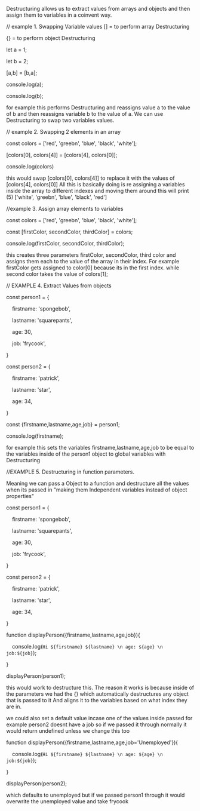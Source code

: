 

Destructuring allows us to extract values from arrays and objects and then assign them to variables in a coinvent way. 


// example 1. Swapping Variable values
[] = to perform array Destructuring

{} = to perform object Destructuring 


let a = 1;

let b = 2;

[a,b] = [b,a];

console.log(a);

console.log(b);

for example this performs Destructuring and reassigns value a to the value of b and then reassigns variable b to the value of a.  We can use Destructuring to swap two variables values.



// example 2. Swapping 2 elements in an array


const colors = ['red', 'greebn', 'blue', 'black', 'white'];

  

[colors[0], colors[4]] = [colors[4], colors[0]];

  

console.log(colors)


this would swap [colors[0], colors[4]] to replace it with the values of [colors[4], colors[0]] All this is basically doing is re assigning a variables inside the array to different indexes and moving them around this will print 
(5) ['white', 'greebn', 'blue', 'black', 'red']





//example 3. Assign array elements to variables


const colors = ['red', 'greebn', 'blue', 'black', 'white'];

  

const [firstColor, secondColor, thirdColor] = colors;

  

console.log(firstColor, secondColor, thirdColor);



this creates three parameters firstColor, secondColor, third color and assigns them each to the value of the array in their index. For example firstColor gets assigned to color[0] because its in the first index. while second color takes the value of colors[1];







// EXAMPLE 4. Extract Values from objects


const person1 = {

    firstname: 'spongebob',

    lastname: 'squarepants',

    age: 30,

    job: 'frycook',

}

  

const person2 = {

    firstname: 'patrick',

    lastname: 'star',

    age: 34,

}

  
  
  
  

const {firstname,lastname,age,job} = person1;

  

console.log(firstname);

for example this sets the variables firstname,lastname,age,job to be equal to the variables inside of the person1 object to global variables with Destructuring




//EXAMPLE 5. Destructuring in function parameters.

Meaning we can pass a Object to a function and destructure all the values when its passed in "making them Independent variables instead of object properties"



  

const person1 = {

    firstname: 'spongebob',

    lastname: 'squarepants',

    age: 30,

    job: 'frycook',

}

  

const person2 = {

    firstname: 'patrick',

    lastname: 'star',

    age: 34,

}

  

function displayPerson({firstname,lastname,age,job}){

    console.log(`Hi ${firstname} ${lastname} \n age: ${age} \n job:${job}`);

}

  

displayPerson(person1);



this would work to destructure this. The reason it works is because inside of the parameters we had the {} which automatically destructures any object that is passed to it And aligns it to the variables based on what index they are in. 


we could also set a default value incase one of the values inside passed for example person2 doesnt have a job so if we passed it through normally it would return undefined unless we change this too 

function displayPerson({firstname,lastname,age,job='Unemployed'}){

    console.log(`Hi ${firstname} ${lastname} \n age: ${age} \n job:${job}`);

}

  

displayPerson(person2);


which defaults to unemployed but if we passed person1 through it would overwrite the unemployed value and take frycook 